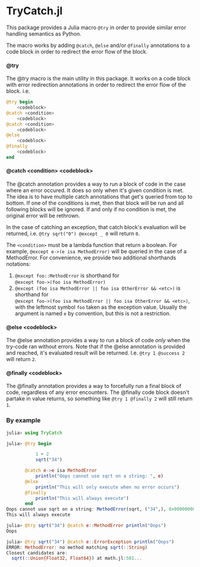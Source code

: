 # TryCatch.jl

This package provides a Julia macro `@try` in order to provide similar error handling semantics as Python.

The macro works by adding `@catch`, `@else` and/or `@finally` annotations to a code block in order to redirect the error flow of the block.

#### @try
The @try macro is the main utility in this package. It works on a code block with error redirection annotations in order to redirect the error flow of the block. i.e.

```julia
@try begin 
    <codeblock>
@catch <condition> 
    <codeblock>
@catch <condition> 
    <codeblock>
@else 
    <codeblock>
@finally
    <codeblock>
end
```

        
#### @catch \<condition\> \<codeblock\>
The @catch annotation provides a way to run a block of code in the case where an error occured. It does so only when it's given condition is met. The idea is to have multiple catch annotations that get's queried from top to bottom. If one of the conditions is met, then that block will be run and all following blocks will be ignored. If and only if no condition is met, the original error will be rethrown. 

In the case of catching an exception, that catch block's evaluation will be returned, i.e. `@try sqrt("0") @except _ 0` will return `0`.
           
The `<condition>` must be a lambda function that return a boolean. For example, `@except e->(e isa MethodError)` will be queried in the case of a MethodError. For convenience, we provide two additional shorthands notations:

  1. `@except foo::MethodError` is shorthand for <br> `@except foo->(foo isa MethodError)`
  2. `@except (foo isa MethodError || foo isa OtherError && <etc>)` is shorthand for <br> `@except foo->(foo isa MethodError || foo isa OtherError && <etc>)`, with the leftmost symbol `foo` taken as the exception value. Usually the argument is named `e` by convention, but this is not a restriction.

#### @else \<codeblock\>
The @else annotation provides a way to run a block of code _only_ when the try-code ran without errors. Note that if the @else annotation is provided and reached, it's evaluated result will be returned. I.e. `@try 1 @success 2` will return `2`.

#### @finally \<codeblock\>
The @finally annotation provides a way to forcefully run a final block of code, regardless of any error encounters. The @finally code block doesn't partake in value returns, so something like `@try 1 @finally 2` will still return `1`.

### By example
```julia
julia> using TryCatch

julia> @try begin

           1 + 2
           sqrt("34")

       @catch e->e isa MethodError 
           println("Oops cannot use sqrt on a string: ", e)
       @else 
           println("This will only execute when no error occurs")
       @finally 
           println("This will always execute")
       end
Oops cannot use sqrt on a string: MethodError(sqrt, ("34",), 0x00000000000073cc)
This will always execute
```


```julia
julia> @try sqrt("34") @catch e::MethodError println("Oops")
Oops

julia> @try sqrt("34") @catch e::ErrorException println("Oops")
ERROR: MethodError: no method matching sqrt(::String)
Closest candidates are:
  sqrt(::Union{Float32, Float64}) at math.jl:581...
```

